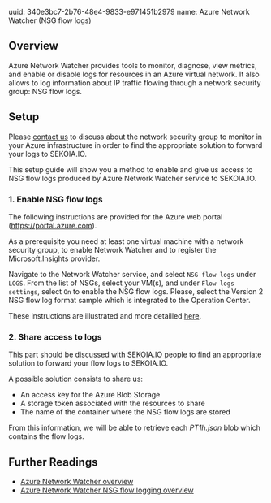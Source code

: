 uuid: 340e3bc7-2b76-48e4-9833-e971451b2979
name: Azure Network Watcher (NSG flow logs) 

## Overview
Azure Network Watcher provides tools to monitor, diagnose, view metrics, and enable or disable logs for resources in an Azure virtual network. It also allows to log information about IP traffic flowing through a network security group: NSG flow logs.

## Setup
Please [contact us](mailto:support@sekoia.io) to discuss about the network security group to monitor in your Azure infrastructure in order to find the appropriate solution to forward your logs to SEKOIA.IO.

This setup guide will show you a method to enable and give us access to NSG flow logs produced by Azure Network Watcher service to SEKOIA.IO.

### 1. Enable NSG flow logs 

The following instructions are provided for the Azure web portal (https://portal.azure.com).

As a prerequisite you need at least one virtual machine with a network security group, to enable Network Watcher and to register the Microsoft.Insights provider.

Navigate to the Network Watcher service, and select `NSG flow logs` under `LOGS`. From the list of NSGs, select your VM(s), and under `Flow logs settings`, select `On` to enable the NSG flow logs. Please, select the Version 2 NSG flow log format sample which is integrated to the Operation Center.

These instructions are illustrated and more detailled [here](https://docs.microsoft.com/en-us/azure/network-watcher/network-watcher-nsg-flow-logging-portal).

### 2. Share access to logs

This part should be discussed with SEKOIA.IO people to find an appropriate solution to forward your flow logs to SEKOIA.IO.

A possible solution consists to share us:
- An access key for the Azure Blob Storage
- A storage token associated with the resources to share
- The name of the container where the NSG flow logs are stored

From this information, we will be able to retrieve each _PT1h.json_ blob which contains the flow logs. 

## Further Readings
- [Azure Network Watcher overview](https://docs.microsoft.com/en-us/azure/network-watcher/network-watcher-monitoring-overview)
- [Azure Network Watcher NSG flow logging overview](https://docs.microsoft.com/en-us/azure/network-watcher/network-watcher-nsg-flow-logging-overview)
